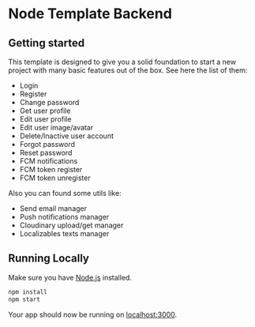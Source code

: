 # Node Template Backend


## Getting started

This template is designed to give you a solid foundation to start a new project with many basic features out of the box.
See here the list of them:      

- Login
- Register
- Change password
- Get user profile
- Edit user profile
- Edit user image/avatar
- Delete/Inactive user account 
- Forgot password
- Reset password
- FCM notifications
- FCM token register
- FCM token unregister


Also you can found some utils like:     


- Send email manager
- Push notifications manager
- Cloudinary upload/get manager
- Localizables texts manager


## Running Locally

Make sure you have [Node.js](http://nodejs.org/) installed.

```sh
npm install
npm start
```

Your app should now be running on [localhost:3000](http://localhost:3000/).